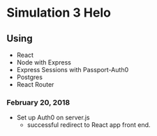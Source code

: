 # Simulation 3 Helo

## Using 
* React
* Node with Express
* Express Sessions with Passport-Auth0
* Postgres
* React Router

### February 20, 2018
- Set up Auth0 on server.js
  - successful redirect to React app front end.
  